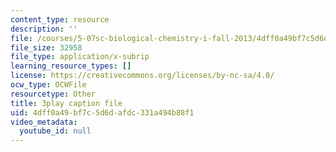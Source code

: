 ```yaml
---
content_type: resource
description: ''
file: /courses/5-07sc-biological-chemistry-i-fall-2013/4dff0a49bf7c5d6dafdc331a494b88f1_XmS9DYHQHi0.vtt
file_size: 32958
file_type: application/x-subrip
learning_resource_types: []
license: https://creativecommons.org/licenses/by-nc-sa/4.0/
ocw_type: OCWFile
resourcetype: Other
title: 3play caption file
uid: 4dff0a49-bf7c-5d6d-afdc-331a494b88f1
video_metadata:
  youtube_id: null
---
```

